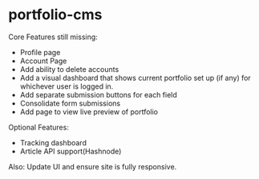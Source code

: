 # portfolio-cms

Core Features still missing:
<ul>
<li>Profile page</li>
<li>Account Page</li>
<li>Add ability to delete accounts</li>
<li>Add a visual dashboard that shows current portfolio set up (if any) for whichever user is logged in.</li>
<li>Add separate submission buttons for each field</li>
<li>Consolidate form submissions</li>
<li>Add page to view live preview of portfolio</li>
</ul>
Optional Features:
<ul>
  <li>Tracking dashboard</li>
  <li>Article API support(Hashnode)</li>
</ul>
Also:
Update UI and ensure site is fully responsive.
